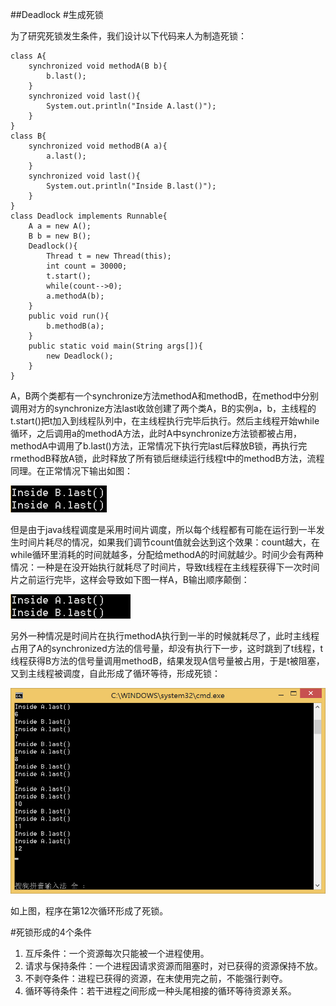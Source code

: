 ##Deadlock
#生成死锁

为了研究死锁发生条件，我们设计以下代码来人为制造死锁：
    
    class A{
    	synchronized void methodA(B b){
    		b.last();
    	}
    	synchronized void last(){
    		System.out.println("Inside A.last()");
    	}
    }
    class B{
    	synchronized void methodB(A a){
    		a.last();
    	}
    	synchronized void last(){
    		System.out.println("Inside B.last()");
    	}
    }
    class Deadlock implements Runnable{
    	A a = new A();
    	B b = new B();
    	Deadlock(){
    		Thread t = new Thread(this);
    		int count = 30000;
    		t.start();
    		while(count-->0);
    		a.methodA(b);
    	}
    	public void run(){
    		b.methodB(a);
    	}
    	public static void main(String args[]){
    		new Deadlock();
    	}
    }
    
A，B两个类都有一个synchronize方法methodA和methodB，在method中分别调用对方的synchronize方法last收敛创建了两个类A，B的实例a，b，主线程的t.start()把t加入到线程队列中，在主线程执行完毕后执行。然后主线程开始while循环，之后调用a的methodA方法，此时A中synchronize方法锁都被占用，methodA中调用了b.last()方法，正常情况下执行完last后释放B锁，再执行完rmethodB释放A锁，此时释放了所有锁后继续运行线程t中的methodB方法，流程同理。在正常情况下输出如图：

![](deadlock5.png)

但是由于java线程调度是采用时间片调度，所以每个线程都有可能在运行到一半发生时间片耗尽的情况，如果我们调节count值就会达到这个效果：count越大，在while循环里消耗的时间就越多，分配给methodA的时间就越少。时间少会有两种情况：一种是在没开始执行就耗尽了时间片，导致t线程在主线程获得下一次时间片之前运行完毕，这样会导致如下图一样A，B输出顺序颠倒：

![](deadlock4.png)

另外一种情况是时间片在执行methodA执行到一半的时候就耗尽了，此时主线程占用了A的synchronized方法的信号量，却没有执行下一步，这时跳到了t线程，t线程获得B方法的信号量调用methodB，结果发现A信号量被占用，于是t被阻塞，又到主线程被调度，自此形成了循环等待，形成死锁：

![](deadlock1.png)

如上图，程序在第12次循环形成了死锁。

#死锁形成的4个条件
1. 互斥条件：一个资源每次只能被一个进程使用。
2. 请求与保持条件：一个进程因请求资源而阻塞时，对已获得的资源保持不放。
3. 不剥夺条件：进程已获得的资源，在末使用完之前，不能强行剥夺。
4. 循环等待条件：若干进程之间形成一种头尾相接的循环等待资源关系。

